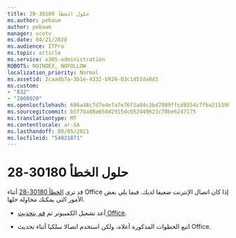 ```yaml
---
title: حلول الخطأ 30180-28
ms.author: pebaum
author: pebaum
manager: scotv
ms.date: 04/21/2020
ms.audience: ITPro
ms.topic: article
ms.service: o365-administration
ROBOTS: NOINDEX, NOFOLLOW
localization_priority: Normal
ms.assetid: 2caadb7a-3b1e-4332-b928-03c1d51da8d3
ms.custom:
- "832"
- "2000020"
ms.openlocfilehash: 686a48c7d7e4efa7e76f2a04c3bd7089ffcd8554c7fba21539beaa376cb808ea
ms.sourcegitcommit: b5f7da89a650d2915dc652449623c78be6247175
ms.translationtype: MT
ms.contentlocale: ar-SA
ms.lasthandoff: 08/05/2021
ms.locfileid: "54021871"
---
```

# <a name="solutions-for-error-30180-28"></a>حلول الخطأ 30180-28

قد ترى [الخطأ 30180-28](https://support.office.com/article/47ae453b-677c-412f-9a21-6766555ff4de?wt.mc_id=Alchemy_ClientDIA) أثناء Office إذا كان اتصال الإنترنت ضعيفا لديك. فيما يلي بعض الأمور التي يمكنك محاولة حلها.
  
- أعد تشغيل الكمبيوتر ثم [قم بتحديث Office](https://support.office.com/article/2ab296f3-7f03-43a2-8e50-46de917611c5?wt.mc_id=Alchemy_ClientDIA).

- اتبع الخطوات المذكورة أعلاه، ولكن استخدم اتصالا سلكيا أثناء تحديث Office.
